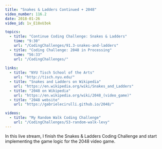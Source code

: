 ```yaml
---
title: "Snakes & Ladders Continued + 2048"
video_number: 116.2
date: 2018-01-26
video_id: 1v_E18xU3ok

topics:
  - title: "Continue Coding Challenge: Snakes & Ladders"
    time: "9:30"
    url: "/CodingChallenges/91.3-snakes-and-ladders"
  - title: "Coding Challenge: 2048 in Processing"
    time: "56:33"
    url: "/CodingChallenges/"
 
links:
  - title: "NYU Tisch School of the Arts"
    url: "http://tisch.nyu.edu/"
  - title: "Snakes and Ladders on Wikipedia"
    url: "https://en.wikipedia.org/wiki/Snakes_and_Ladders"
  - title: "2048 on Wikipedia"
    url: "https://en.wikipedia.org/wiki/2048_(video_game)"
  - title: "2048 website"
    url: "https://gabrielecirulli.github.io/2048/"

videos:
  - title: "My Random Walk Coding Challenge"
    url: "/CodingChallenges/53-random-walk-levy"
---
```


In this live stream, I finish the Snakes & Ladders Coding Challenge and start implementing the game logic for the 2048 video game.
